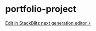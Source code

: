 # portfolio-project

[Edit in StackBlitz next generation editor ⚡️](https://stackblitz.com/~/github.com/tangkit/portfolio-project)